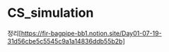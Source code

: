 # CS_simulation

정리[https://fir-bagpipe-bb1.notion.site/Day01-07-19-31d56cbe5c5545c9a1a14836ddb55b2b]
